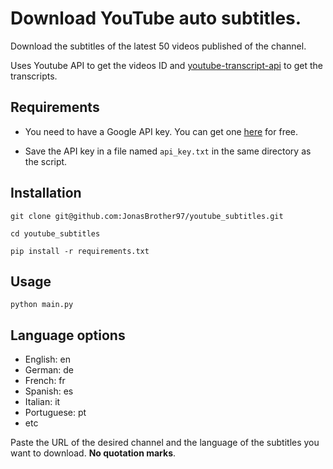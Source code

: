 # Download YouTube auto subtitles.

Download the subtitles of the latest 50 videos published of the channel.

Uses Youtube API to get the videos ID and [youtube-transcript-api](https://github.com/jdepoix/youtube-transcript-api) to get the transcripts.

## Requirements

- You need to have a Google API key. You can get one [here](https://console.developers.google.com/apis/credentials) for free.

- Save the API key in a file named `api_key.txt` in the same directory as the script.

## Installation

```
git clone git@github.com:JonasBrother97/youtube_subtitles.git
```

```
cd youtube_subtitles
```

```
pip install -r requirements.txt
```

## Usage

```
python main.py 
```

## Language options

- English: en
- German: de
- French: fr
- Spanish: es
- Italian: it
- Portuguese: pt
- etc

Paste the URL of the desired channel and the language of the subtitles you want to download. **No quotation marks**.
